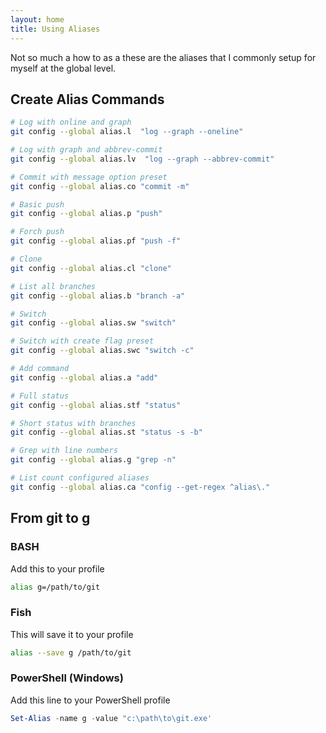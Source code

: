 ```yaml
---
layout: home
title: Using Aliases
---
```


Not so much a how to as a these are the aliases that I commonly setup for myself at the global level.

## Create Alias Commands

```bash
# Log with online and graph
git config --global alias.l  "log --graph --oneline"

# Log with graph and abbrev-commit
git config --global alias.lv  "log --graph --abbrev-commit"

# Commit with message option preset
git config --global alias.co "commit -m"

# Basic push
git config --global alias.p "push"

# Forch push
git config --global alias.pf "push -f"

# Clone
git config --global alias.cl "clone"

# List all branches
git config --global alias.b "branch -a"

# Switch
git config --global alias.sw "switch"

# Switch with create flag preset
git config --global alias.swc "switch -c"

# Add command
git config --global alias.a "add"

# Full status
git config --global alias.stf "status"

# Short status with branches
git config --global alias.st "status -s -b"

# Grep with line numbers
git config --global alias.g "grep -n"

# List count configured aliases
git config --global alias.ca "config --get-regex ^alias\."

```

## From git to g

### BASH

Add this to your profile

```bash
alias g=/path/to/git
```

### Fish

This will save it to your profile

```bash
alias --save g /path/to/git
```

### PowerShell (Windows)

Add this line to your PowerShell profile

```powershell
Set-Alias -name g -value "c:\path\to\git.exe'
```
